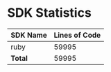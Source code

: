 # SDK Statistics

| SDK Name | Lines of Code |
| -------- | ------------- |
| ruby | 59995 |
| **Total** | 59995 |
